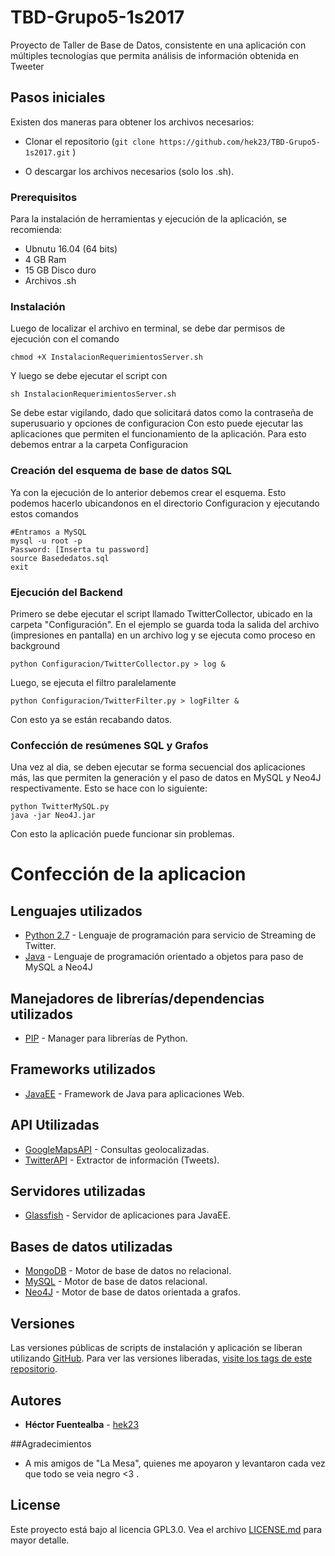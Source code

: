 # TBD-Grupo5-1s2017
Proyecto de Taller de Base de Datos, consistente en una aplicación con múltiples tecnologías que permita análisis de información obtenida en Tweeter

## Pasos iniciales

Existen dos maneras para obtener los archivos necesarios:
- Clonar el repositorio (``` git clone https://github.com/hek23/TBD-Grupo5-1s2017.git ``` )

- O descargar los archivos necesarios (solo los .sh).

### Prerequisitos

Para la instalación de herramientas y ejecución de la aplicación, se recomienda:

- Ubnutu 16.04 (64 bits)
- 4 GB Ram
- 15 GB Disco duro
- Archivos .sh

### Instalación

Luego de localizar el archivo en terminal, se debe dar permisos de ejecución con el comando

```
chmod +X InstalacionRequerimientosServer.sh
```

Y luego se debe ejecutar el script con

```
sh InstalacionRequerimientosServer.sh
```

Se debe estar vigilando, dado que solicitará datos como la contraseña de superusuario y opciones de configuracion
Con esto puede ejecutar las aplicaciones que permiten el funcionamiento de la aplicación. Para esto debemos entrar a la carpeta Configuracion

### Creación del esquema de base de datos SQL
Ya con la ejecución de lo anterior debemos crear el esquema. Esto podemos hacerlo ubicandonos en el directorio Configuracion y ejecutando estos comandos
```
#Entramos a MySQL
mysql -u root -p
Password: [Inserta tu password]
source Basededatos.sql
exit
```

### Ejecución del Backend

Primero se debe ejecutar el script llamado TwitterCollector, ubicado en la carpeta "Configuración". En el ejemplo se guarda toda la salida del archivo (impresiones en pantalla) en un archivo log y se ejecuta como proceso en background
```
python Configuracion/TwitterCollector.py > log &
```
Luego, se ejecuta el filtro paralelamente
```
python Configuracion/TwitterFilter.py > logFilter &
```
Con esto ya se están recabando datos.

### Confección de resúmenes SQL y Grafos
Una vez al dia, se deben ejecutar se forma secuencial dos aplicaciones más, las que permiten la generación y el paso de datos en MySQL y Neo4J respectivamente. Esto se hace con lo siguiente:

```
python TwitterMySQL.py
java -jar Neo4J.jar
```
Con esto la aplicación puede funcionar sin problemas. 

# Confección de la aplicacion

## Lenguajes utilizados
* [Python 2.7](https://www.python.org/) - Lenguaje de programación para servicio de Streaming de Twitter.
* [Java](https://www.java.com/en/) - Lenguaje de programación orientado a objetos para paso de MySQL a Neo4J

## Manejadores de librerías/dependencias utilizados
* [PIP](https://pypi.python.org/pypi/pip) - Manager para librerías de Python.

## Frameworks utilizados
* [JavaEE](http://www.oracle.com/technetwork/java/javaee/downloads/index.html) - Framework de Java para aplicaciones Web.

## API Utilizadas
* [GoogleMapsAPI](https://developers.google.com/maps/?hl=es-419) - Consultas geolocalizadas.
* [TwitterAPI](https://dev.twitter.com/rest/public) - Extractor de información (Tweets).

## Servidores utilizadas
* [Glassfish](http://www.oracle.com/technetwork/java/javaee/downloads/index.html) - Servidor de aplicaciones para JavaEE.

## Bases de datos utilizadas
* [MongoDB](https://www.mongodb.com/es) - Motor de base de datos no relacional.
* [MySQL](https://www.mysql.com/) - Motor de base de datos relacional.
* [Neo4J](http://www.neo4j.com/) - Motor de base de datos orientada a grafos.

## Versiones

Las versiones públicas de scripts de instalación y aplicación se liberan utilizando [GitHub](http://github.com/). Para ver las versiones liberadas, [visite los tags de este repositorio](https://github.com/hek23/TBD-Grupo5-1s2017/tags).

## Autores

* **Héctor Fuentealba** - [hek23](https://github.com/hek23)

##Agradecimientos
* A mis amigos de "La Mesa", quienes me apoyaron y levantaron cada vez que todo se veia negro <3 .

## License

Este proyecto está bajo al licencia GPL3.0. Vea el archivo [LICENSE.md](LICENSE.md) para mayor detalle.
